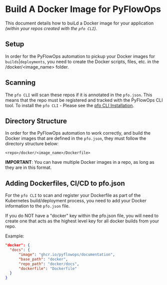# Build A Docker Image for PyFlowOps

This document details how to buiLd a Docker image for your application _(within your repos created with the `pfo CLI`)_.

## Setup

In order for the PyFlowOps automation to pickup your Docker images for `builds`|`deployments`, you need to create the Docker scripts, files, etc. in the <repo>/docker/<image_name> folder.

## Scanning

The `pfo CLI` will scan these repos if it is annotated in the `pfo.json`. This means that the repo must be registered and tracked with the PyFlowOps CLI tool. To install the `pfo CLI` - Please see the [pfo CLI Installation](http://localhost:8100/src/pfo-cli#installation).

## Directory Structure

In order for the PyFlowOps automation to work correctly, and build the Docker images that are defined in
the `pfo.json`, they must follow the directory structure below:

`<repo>/docker/<image_name>/Dockerfile>`

**IMPORTANT**: You can have multiple Docker images in a repo, as long as they are in this format.

## Adding Dockerfiles, CI/CD to pfo.json

For the `pfo CLI` to scan and register your Dockerfile as part of the Kubernetes build/deployment process,
you need to add your Docker information to the `pfo.json` file.

If you do NOT have a "docker" key within the pfo.json file, you will need to create one that acts as the 
highest level key for all docker builds from your repo.

Example:

```json
"docker": {
  "docs": {
      "image": "ghcr.io/pyflowops/documentation",
      "base_path": "docker",
      "repo_path": "docker/docs",
      "dockerfile": "Dockerfile"
  }
}
```
  